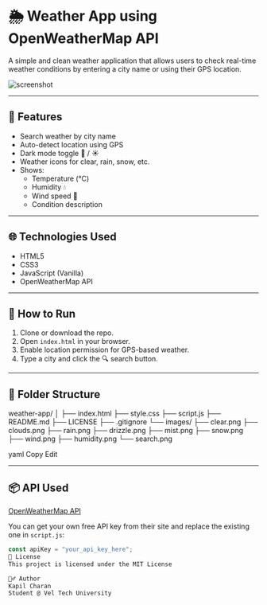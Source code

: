 # 🌦️ Weather App using OpenWeatherMap API

A simple and clean weather application that allows users to check real-time weather conditions by entering a city name or using their GPS location.

![screenshot](images/weather-app-screenshot.png) <!-- You can add this later -->

---

## 🔧 Features

- Search weather by city name
- Auto-detect location using GPS
- Dark mode toggle 🌙 / ☀️
- Weather icons for clear, rain, snow, etc.
- Shows:
  - Temperature (°C)
  - Humidity 💧
  - Wind speed 💨
  - Condition description

---

## 🌐 Technologies Used

- HTML5
- CSS3
- JavaScript (Vanilla)
- OpenWeatherMap API

---

## 🚀 How to Run

1. Clone or download the repo.
2. Open `index.html` in your browser.
3. Enable location permission for GPS-based weather.
4. Type a city and click the 🔍 search button.

---

## 📁 Folder Structure
weather-app/
│
├── index.html
├── style.css
├── script.js
├── README.md
├── LICENSE
├── .gitignore
└── images/
├── clear.png
├── clouds.png
├── rain.png
├── drizzle.png
├── mist.png
├── snow.png
├── wind.png
├── humidity.png
└── search.png

yaml
Copy
Edit

---

## 📦 API Used

[OpenWeatherMap API](https://openweathermap.org/current)

You can get your own free API key from their site and replace the existing one in `script.js`:

```js
const apiKey = "your_api_key_here";
📝 License
This project is licensed under the MIT License

🙋‍♂️ Author
Kapil Charan
Student @ Vel Tech University
